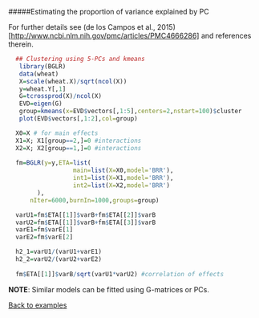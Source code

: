#####Estimating the proportion of variance explained by PC

For further details see (de los Campos et al., 2015)[http://www.ncbi.nlm.nih.gov/pmc/articles/PMC4666286] and references therein.

```R
  ## Clustering using 5-PCs and kmeans
   library(BGLR)
   data(wheat)
   X=scale(wheat.X)/sqrt(ncol(X))
   y=wheat.Y[,1]
   G=tcrossprod(X)/ncol(X)
   EVD=eigen(G)
   group=kmeans(x=EVD$vectors[,1:5],centers=2,nstart=100)$cluster
   plot(EVD$vectors[,1:2],col=group)
```

```R
  X0=X # for main effects
  X1=X; X1[group==2,]=0 #interactions
  X2=X; X2[group==1,]=0 #interactions
  
  fm=BGLR(y=y,ETA=list(
                  main=list(X=X0,model='BRR'),
                  int1=list(X=X1,model='BRR'),
                  int2=list(X=X2,model='BRR')
		),
	  nIter=6000,burnIn=1000,groups=group)

  varU1=fm$ETA[[1]]$varB+fm$ETA[[2]]$varB
  varU2=fm$ETA[[1]]$varB+fm$ETA[[3]]$varB
  varE1=fm$varE[1] 
  varE2=fm$varE[2]

  h2_1=varU1/(varU1+varE1)
  h2_2=varU2/(varU2+varE2)
  
  fm$ETA[[1]]$varB/sqrt(varU1*varU2) #correlation of effects

```

**NOTE**: Similar models can be fitted using G-matrices or PCs.

[Back to examples](https://github.com/gdlc/BGLR-R/blob/master/inst/md/EXAMPLES.md)

